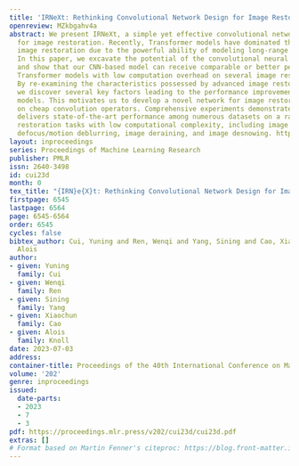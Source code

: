 ```yaml
---
title: 'IRNeXt: Rethinking Convolutional Network Design for Image Restoration'
openreview: MZkbgahv4a
abstract: We present IRNeXt, a simple yet effective convolutional network architecture
  for image restoration. Recently, Transformer models have dominated the field of
  image restoration due to the powerful ability of modeling long-range pixels interactions.
  In this paper, we excavate the potential of the convolutional neural network (CNN)
  and show that our CNN-based model can receive comparable or better performance than
  Transformer models with low computation overhead on several image restoration tasks.
  By re-examining the characteristics possessed by advanced image restoration algorithms,
  we discover several key factors leading to the performance improvement of restoration
  models. This motivates us to develop a novel network for image restoration based
  on cheap convolution operators. Comprehensive experiments demonstrate that IRNeXt
  delivers state-of-the-art performance among numerous datasets on a range of image
  restoration tasks with low computational complexity, including image dehazing, single-image
  defocus/motion deblurring, image deraining, and image desnowing. https://github.com/c-yn/IRNeXt.
layout: inproceedings
series: Proceedings of Machine Learning Research
publisher: PMLR
issn: 2640-3498
id: cui23d
month: 0
tex_title: "{IRN}e{X}t: Rethinking Convolutional Network Design for Image Restoration"
firstpage: 6545
lastpage: 6564
page: 6545-6564
order: 6545
cycles: false
bibtex_author: Cui, Yuning and Ren, Wenqi and Yang, Sining and Cao, Xiaochun and Knoll,
  Alois
author:
- given: Yuning
  family: Cui
- given: Wenqi
  family: Ren
- given: Sining
  family: Yang
- given: Xiaochun
  family: Cao
- given: Alois
  family: Knoll
date: 2023-07-03
address: 
container-title: Proceedings of the 40th International Conference on Machine Learning
volume: '202'
genre: inproceedings
issued:
  date-parts:
  - 2023
  - 7
  - 3
pdf: https://proceedings.mlr.press/v202/cui23d/cui23d.pdf
extras: []
# Format based on Martin Fenner's citeproc: https://blog.front-matter.io/posts/citeproc-yaml-for-bibliographies/
---
```

